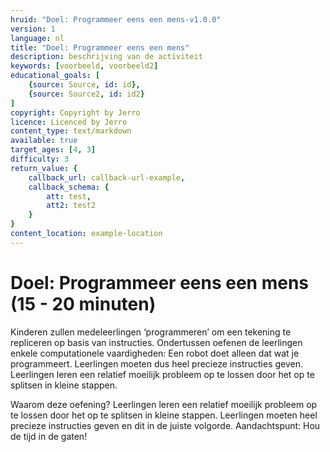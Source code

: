 ```yaml
---
hruid: "Doel: Programmeer eens een mens-v1.0.0"
version: 1
language: nl
title: "Doel: Programmeer eens een mens"
description: beschrijving van de activiteit
keywords: [voorbeeld, voorbeeld2]
educational_goals: [
    {source: Source, id: id}, 
    {source: Source2, id: id2}
]
copyright: Copyright by Jerro
licence: Licenced by Jerro
content_type: text/markdown
available: true
target_ages: [4, 3]
difficulty: 3
return_value: {
    callback_url: callback-url-example,
    callback_schema: {
        att: test,
        att2: test2
    }
}
content_location: example-location
---
```


# Doel: Programmeer eens een mens (15 - 20 minuten)

Kinderen zullen medeleerlingen ‘programmeren’ om een tekening te repliceren op basis van instructies. Ondertussen oefenen de leerlingen enkele computationele vaardigheden: Een robot doet alleen dat wat je programmeert. Leerlingen moeten dus heel precieze instructies geven. Leerlingen leren een relatief moeilijk probleem op te lossen door het op te splitsen in kleine stappen.

Waarom deze oefening? Leerlingen leren een relatief moeilijk probleem op te lossen door het op te splitsen in kleine stappen. Leerlingen moeten heel precieze instructies geven en dit in de juiste volgorde. 
Aandachtspunt: Hou de tijd in de gaten!

